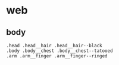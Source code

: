 # web
## body

```
.head .head__hair .head__hair--black
.body .body__chest .body__chest--tatooed
.arm .arm__finger .arm__finger--ringed
```
